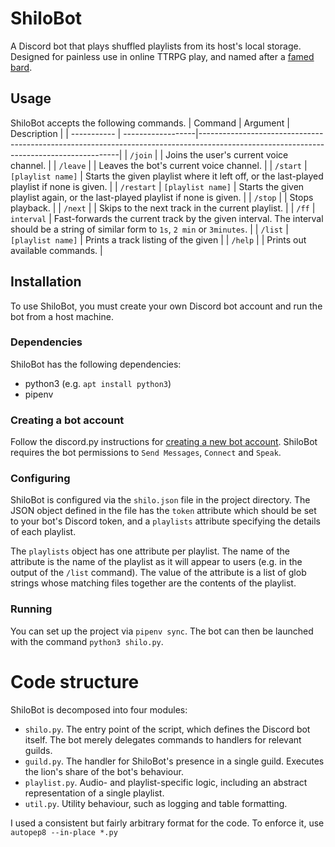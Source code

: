 # ShiloBot

A Discord bot that plays shuffled playlists from its host's local storage. Designed for painless use in online TTRPG play, and named after a [famed bard](https://www.dmsguild.com/product/190946/Shilo-the-Buff).

## Usage
ShiloBot accepts the following commands.
| Command     | Argument          | Description                                                                                                                            |
| ----------- | ------------------|----------------------------------------------------------------------------------------------------------------------------------------|
| `/join`     |                   | Joins the user's current voice channel.                                                                                                |
| `/leave`    |                   | Leaves the bot's current voice channel.                                                                                                |
| `/start`    | `[playlist name]` | Starts the given playlist where it left off, or the last-played playlist if none is given.                                             |
| `/restart`  | `[playlist name]` | Starts the given playlist again, or the last-played playlist if none is given.                                                         |
| `/stop`     |                   | Stops playback.                                                                                                                        |
| `/next`     |                   | Skips to the next track in the current playlist.                                                                                       |
| `/ff`       | `interval`        | Fast-forwards the current track by the given interval. The interval should be a string of similar form to `1s`, `2 min` or `3minutes`. |
| `/list`     | `[playlist name]` | Prints a track listing of the given                                                                                                    |
| `/help`     |                   | Prints out available commands.                                                                                                         |

## Installation
To use ShiloBot, you must create your own Discord bot account and run the bot from a host machine.

### Dependencies
ShiloBot has the following dependencies:
  - python3 (e.g. `apt install python3`)
  - pipenv

### Creating a bot account
Follow the discord.py instructions for [creating a new bot account](https://discordpy.readthedocs.io/en/stable/discord.html). ShiloBot requires the bot permissions to `Send Messages`, `Connect` and `Speak`.

### Configuring
ShiloBot is configured via the `shilo.json` file in the project directory. The JSON object defined in the file has the `token` attribute which should be set to your bot's Discord token, and a `playlists` attribute specifying the details of each playlist.

The `playlists` object has one attribute per playlist. The name of the attribute is the name of the playlist as it will appear to users (e.g. in the output of the `/list` command). The value of the attribute is a list of glob strings whose matching files together are the contents of the playlist.

### Running
You can set up the project via `pipenv sync`. The bot can then be launched with the command `python3 shilo.py`.

# Code structure
ShiloBot is decomposed into four modules:
  - `shilo.py`. The entry point of the script, which defines the Discord bot itself. The bot merely delegates commands to handlers for relevant guilds.
  - `guild.py`. The handler for ShiloBot's presence in a single guild. Executes the lion's share of the bot's behaviour.
  - `playlist.py`. Audio- and playlist-specific logic, including an abstract representation of a single playlist.
  - `util.py`. Utility behaviour, such as logging and table formatting.

I used a consistent but fairly arbitrary format for the code. To enforce it, use `autopep8 --in-place *.py`